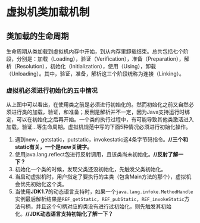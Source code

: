 # 虚拟机类加载机制
## 类加载的生命周期
生命周期从类加载到虚拟机内存中开始，到从内存里卸载结束。总共包括七个阶段，分别是：加载（Loading），验证（Verification），准备（Preparation），解析（Resolution），初始化（Initialization），使用（Using），卸载（Unloading）。其中，验证，准备，解析这三个阶段统称为连接（Linking）。
### 虚拟机必须进行初始化的五中情况
从上图中可以看出，在使用类之前是必须进行初始化的。然而初始化之前又自然必须进行类的加载，验证，和准备；反倒是解析并不一定，因为Java支持运行时绑定，可以在初始化之后再开始。一个类的执行过程中，有可能导致其他类激活进入加载，验证...等生命周期。虚拟机规范中写的下面5种情况必须进行初始化操作。

1. 遇到new，getstatic，putstatic，invokestatic这4条字节码指令。**//三个和static有关，一个是new关键字。**
2. 使用java.lang.reflect包进行反射调用，且该类尚未初始化。**//反射了解一下？**
3. 初始化一个类的时候，发现父类还没初始化，先触发父类初始化。
4. 当启动虚拟机时，用户指定了要执行的主类（包含Main方法的那个），虚拟机会优先初始化这个类。
5. 当使用**JDK1.7**的动态语言支持时，如果一个`java.lang.infoke.MethodHandle`实例最后解析结果是`REF_getStatic`，`REF_pubStatic`，`REF_invokeStatic`方法句柄，并且这个句柄对应的类没有进行过初始化，则先触发其初始化。**//JDK动态语言支持初始化了解一下？**
